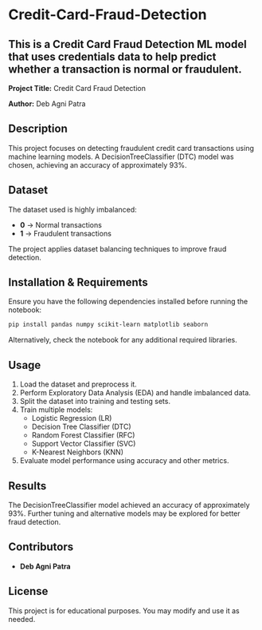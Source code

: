 # Credit-Card-Fraud-Detection
This is a Credit Card Fraud Detection ML model that uses credentials data to help predict whether a transaction is normal or fraudulent.
---

**Project Title:** Credit Card Fraud Detection

**Author:** Deb Agni Patra

## Description
This project focuses on detecting fraudulent credit card transactions using machine learning models. A DecisionTreeClassifier (DTC) model was chosen, achieving an accuracy of approximately 93%.

## Dataset
The dataset used is highly imbalanced:
- **0** → Normal transactions
- **1** → Fraudulent transactions

The project applies dataset balancing techniques to improve fraud detection.

## Installation & Requirements
Ensure you have the following dependencies installed before running the notebook:
```bash
pip install pandas numpy scikit-learn matplotlib seaborn
```
Alternatively, check the notebook for any additional required libraries.

## Usage
1. Load the dataset and preprocess it.
2. Perform Exploratory Data Analysis (EDA) and handle imbalanced data.
3. Split the dataset into training and testing sets.
4. Train multiple models:
   - Logistic Regression (LR)
   - Decision Tree Classifier (DTC)
   - Random Forest Classifier (RFC)
   - Support Vector Classifier (SVC)
   - K-Nearest Neighbors (KNN)
5. Evaluate model performance using accuracy and other metrics.

## Results
The DecisionTreeClassifier model achieved an accuracy of approximately 93%. Further tuning and alternative models may be explored for better fraud detection.

## Contributors
- **Deb Agni Patra**

## License
This project is for educational purposes. You may modify and use it as needed.

